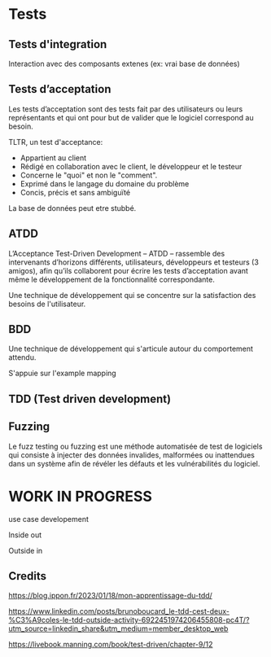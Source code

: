 # Tests

## Tests d'integration

Interaction avec des composants extenes (ex: vrai base de données)


## Tests d’acceptation

Les tests d’acceptation sont des tests fait par des utilisateurs ou leurs représentants et qui ont pour but de valider que le logiciel correspond au besoin. 

TLTR, un test d'acceptance:

- Appartient au client
- Rédigé en collaboration avec le client, le développeur et le testeur
- Concerne le "quoi" et non le "comment".
- Exprimé dans le langage du domaine du problème
- Concis, précis et sans ambiguïté


La base de données peut etre stubbé.

## ATDD

L’Acceptance Test-Driven Development – ATDD – rassemble des intervenants d’horizons différents, utilisateurs, développeurs et testeurs (3 amigos), afin qu’ils collaborent pour écrire les tests d’acceptation avant même le développement de la fonctionnalité correspondante. 

Une technique de développement qui se concentre sur la satisfaction des besoins de l'utilisateur.


## BDD

Une technique de développement qui s'articule autour du comportement attendu.

S'appuie sur l'example mapping

## TDD (Test driven development)


## Fuzzing

Le fuzz testing ou fuzzing est une méthode automatisée de test de logiciels qui consiste à injecter des données invalides, malformées ou inattendues dans un système afin de révéler les défauts et les vulnérabilités du logiciel. 

# WORK IN PROGRESS

use case developement

Inside out

Outside in


## Credits

https://blog.ippon.fr/2023/01/18/mon-apprentissage-du-tdd/

https://www.linkedin.com/posts/brunoboucard_le-tdd-cest-deux-%C3%A9coles-le-tdd-outside-activity-6922451974206455808-pc4T/?utm_source=linkedin_share&utm_medium=member_desktop_web

https://livebook.manning.com/book/test-driven/chapter-9/12
